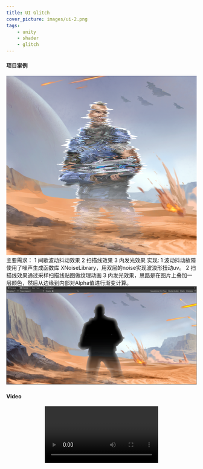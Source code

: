 ```yaml
---
title: UI Glitch
cover_picture: images/ui-2.png
tags:
    - unity
    - shader
    - glitch
---
```

#### 项目案例
![](/works-images/ui-2.png)
主要需求：
1 间歇波动抖动效果
2 扫描线效果
3 内发光效果
实现:
1 波动抖动故障使用了噪声生成函数库 XNoiseLibrary，用双层的noise实现波浪形扭动uv。
2 扫描线效果通过采样扫描线贴图做纹理动画
3 内发光效果，思路是在图片上叠加一层颜色，然后从边缘到内部对Alpha值进行渐变计算。
![](/works-images/ui-1.png)
#### Video
<video src="https://xb-resource.oss-cn-shanghai.aliyuncs.com/ui-glitch%20.mp4" controls="controls" style="max-width: 100%; display: block; margin-left: auto; margin-right: auto;">
</video>
